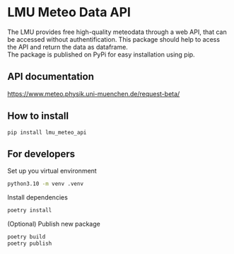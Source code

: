 # LMU Meteo Data API

The LMU provides free high-quality meteodata through a web API, that can be accessed without authentification. This package should help to acess the API and return the data as dataframe.<br>
The package is published on PyPi for easy installation using pip.

## API documentation
<url>https://www.meteo.physik.uni-muenchen.de/request-beta/</url>

## How to install

```
pip install lmu_meteo_api
```

## For developers

Set up you virtual environment
```bash
python3.10 -m venv .venv
```

Install dependencies
```bash
poetry install
```

(Optional) Publish new package
```bash
poetry build
poetry publish
```